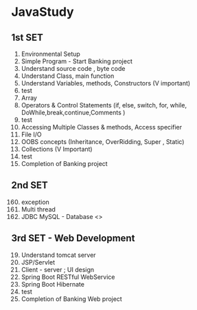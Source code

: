 # JavaStudy

## 1st SET
1. Environmental Setup
2. Simple Program - Start Banking project
3. Understand source code , byte code
4. Understand Class, main function
5. Understand Variables, methods, Constructors (V important)
6. test
7. Array
8. Operators & Control Statements (if, else, switch, for, while, DoWhile,break,continue,Comments )
9. test
10. Accessing Multiple Classes & methods, Access specifier
11. File I/O
12. OOBS concepts (Inheritance, OverRidding, Super , Static)
13. Collections (V Important)
14. test
15. Completion of Banking project

## 2nd SET
160. exception
17. Multi thread
18. JDBC MySQL - Database
<<test>>

## 3rd SET - Web Development
19. Understand tomcat server
20. JSP/Servlet
21. Client - server ; UI design
22. Spring Boot RESTful WebService
23. Spring Boot Hibernate
24. test
25. Completion of Banking Web project
